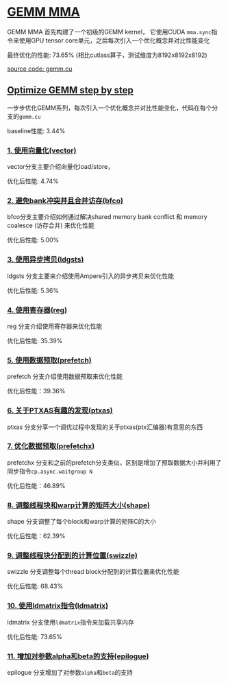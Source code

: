 # [GEMM MMA](https://gty111.github.io/2023/06/20/gemm-optimize/)

GEMM MMA 首先构建了一个初级的GEMM kernel， 它使用CUDA `mma.sync`指令来使用GPU tensor core单元，之后每次引入一个优化概念并对比性能变化

最终优化的性能: 73.65% (相比cutlass算子，测试维度为8192x8192x8192)

[source code: gemm.cu](https://github.com/gty111/GEMM_MMA/blob/epilogue/gemm.cu)

## [Optimize GEMM step by step](https://zhuanlan.zhihu.com/p/638522893)

一步步优化GEMM系列，每次引入一个优化概念并对比性能变化，代码在每个分支的`gemm.cu`

baseline性能: 3.44%

### [1. 使用向量化(vector)](https://github.com/gty111/GEMM_MMA/tree/vector)

vector分支主要介绍向量化load/store，

优化后性能: 4.74%

### [2. 避免bank冲突并且合并访存(bfco)](https://github.com/gty111/GEMM_MMA/tree/bfco)

bfco分支主要介绍如何通过解决shared memory bank conflict 和 memory coalesce (访存合并) 来优化性能

优化后性能: 5.00%

### [3. 使用异步拷贝(ldgsts)](https://github.com/gty111/GEMM_MMA/tree/ldgsts)

ldgsts 分支主要来介绍使用Ampere引入的异步拷贝来优化性能

优化后性能: 5.36%

### [4. 使用寄存器(reg)](https://github.com/gty111/GEMM_MMA/tree/reg)

reg 分支介绍使用寄存器来优化性能

优化后性能: 35.39%

### [5. 使用数据预取(prefetch)](https://github.com/gty111/GEMM_MMA/tree/prefetch)

prefetch 分支介绍使用数据预取来优化性能

优化后性能：39.36%

### [6. 关于PTXAS有趣的发现(ptxas)](https://github.com/gty111/GEMM_MMA/tree/ptxas)

ptxas 分支分享一个调优过程中发现的关于ptxas(ptx汇编器)有意思的东西

### [7. 优化数据预取(prefetchx)](https://github.com/gty111/GEMM_MMA/tree/prefetchx)

prefetchx 分支和之前的prefetch分支类似，区别是增加了预取数据大小并利用了同步指令`cp.async.waitgroup N`

优化后性能：46.89%

### [8. 调整线程块和warp计算的矩阵大小(shape)](https://github.com/gty111/GEMM_MMA/tree/shape)

shape 分支调整了每个block和warp计算的矩阵C的大小

优化后性能：62.39%

### [9. 调整线程块分配到的计算位置(swizzle)](https://github.com/gty111/GEMM_MMA/tree/swizzle)

swizzle 分支调整每个thread block分配到的计算位置来优化性能

优化后性能: 68.43%

### [10. 使用ldmatrix指令(ldmatrix)](https://github.com/gty111/GEMM_MMA/tree/ldmatrix)

ldmatrix 分支使用`ldmatrix`指令来加载共享内存

优化后性能: 73.65%

### [11. 增加对参数alpha和beta的支持(epilogue)](https://github.com/gty111/GEMM_MMA/tree/epilogue)

epilogue 分支增加了对参数`alpha`和`beta`的支持